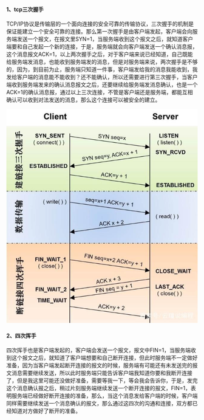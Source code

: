 

#### 1、tcp三次握手

TCP/IP协议是传输层的一个面向连接的安全可靠的传输协议，三次握手的机制是保证能建立一个安全可靠的连接。那么第一次握手是由客户端发起，客户端会向服务端发送一个报文，在报文里SYN=1，当服务端收到这个报文之后，就知道客户端要和自己发起一个新的连接，于是，服务端就会向客户端发送一个确认消息报，这个消息报文ACK=1，以上两次握手之后，对于客户端来说已经知道，自己既能给服务端发消息，也能收到服务端发的消息，但是对服务端来说，两次握手是不够的，因为，到目前为止，服务端只知道一件事，客户端发给我的消息我能收到，我发给客户端的消息能不能收到？还不能确认，所以还需要进行第三次握手，当客户端收到服务端发来的确认消息报文之后，还要继续给服务端发消息确认，也是一个ACK=1的确认消息报，通过以上三次连接，不管是客户端还是服务端，都能互相确认可以收到对法发送的消息，那么这个连接可以被安全的建立。

![](.images/tcp.png)



#### 2、四次挥手

四次挥手也是客户端发起的，客户端会发送一个报文，报文中FIN=1，当服务端收到这个报文之后，就知道了客户端想要和自己断开连接，但此时服务端不一定做好准备，因为当客户端发起断开连接的报文的时候，服务端有可能还有未发送完的报文消息需要继续发送，所以此时服务端只能告诉客户端我知道你要和我断开连接了，但是我这里可能还没做好准备，需要等我一下，等会我会告诉你，于是，发完这个消息确认报之后，稍过片刻服务端继续发送一个断开连接的报文，FIN=1，表明服务端已经做好断开连接的准备，那么，当这个消息发给客户端的时候，客户端同样需要继续发送一个消息确认的报文，那么通过这四次的沟通和连接，双方都已经知道对方做好了断开的准备。



